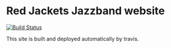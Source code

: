 # Red Jackets Jazzband website

[![Build Status](https://travis-ci.org/red-jackets-jazzband/website.svg?branch=master)](https://travis-ci.org/red-jackets-jazzband/website)

This site is built and deployed automatically by travis.
